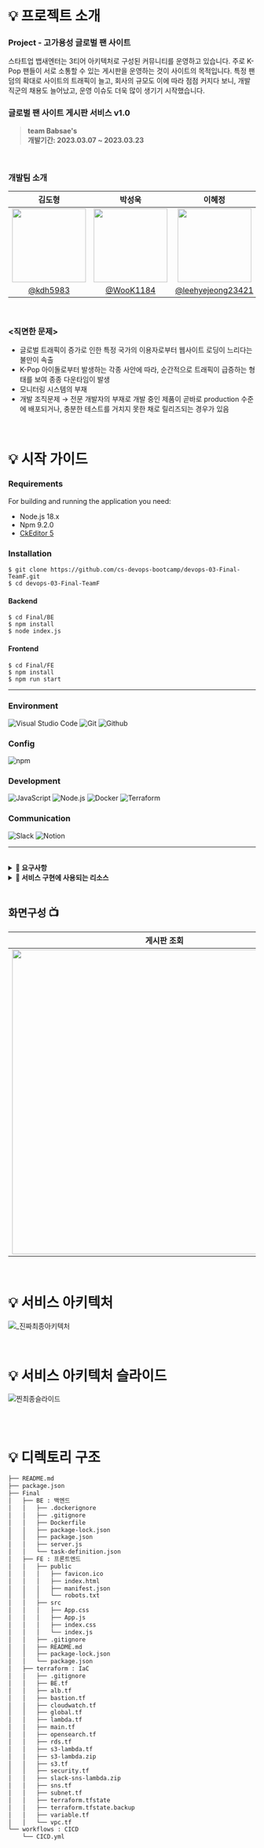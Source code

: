 # 💡 프로젝트 소개
 
<h3>Project - 고가용성 글로벌 팬 사이트</h3>

스타트업 뱁새엔터는 3티어 아키텍처로 구성된 커뮤니티를 운영하고 있습니다. 주로 K-Pop 팬들이 서로 소통할 수 있는 게시판을 운영하는 것이 사이트의 목적입니다.
특정 팬덤의 확대로 사이트의 트래픽이 늘고, 회사의 규모도 이에 따라 점점 커지다 보니, 개발 직군의 채용도 늘어났고, 운영 이슈도 더욱 많이 생기기 시작했습니다.
<br/>
### 글로벌 팬 사이트 게시판 서비스 v1.0
> **team Babsae's** <br/> **개발기간:  2023.03.07 ~ 2023.03.23**

<br>

<h3> 개발팀 소개 </h3>
  
|      김도형       |          박성욱         |       이혜정        |       진유록        |       최우람      |                                                                                            
| :--------------------------: | :--------------------------: | :--------------------------: | :--------------------------: | :--------------------------: |
| <image width="150px" src="https://user-images.githubusercontent.com/119159558/227075769-378c58ac-82ff-49c8-a20d-0a22120f539e.png"/> | <image width="150px" src="https://user-images.githubusercontent.com/119159558/227076242-6e802ef4-4f4e-48f0-8a8a-aa5f4ebdb8b8.png"/> | <image width="150px" src="https://user-images.githubusercontent.com/119159558/227076363-f2a67940-90c3-41de-abdf-4c2a0313212b.png"/> | <image width="150px" src="https://user-images.githubusercontent.com/119159558/227076449-e586846c-440d-4f42-88e4-c743ef2ec39e.png"/> | <image width="150px" src="https://user-images.githubusercontent.com/119159558/227076534-4f71a8d8-7bf8-485e-ae30-a941e640624c.png"/> |
| [@kdh5983](https://github.com/kdh5983) | [@WooK1184](https://github.com/WooK1184) | [@leehyejeong23421](https://github.com/leehyejeong23421) | [@2undaunted](https://github.com/2undaunted) | [@wooov](https://github.com/wooov) |

<br>
<h3><직면한 문제></h3>

 - 글로벌 트래픽이 증가로 인한 특정 국가의 이용자로부터 웹사이트 로딩이 느리다는 불만이 속출
 - K-Pop 아이돌로부터 발생하는 각종 사안에 따라, 순간적으로 트래픽이 급증하는 형태를 보여 종종 다운타임이 발생
 - 모니터링 시스템의 부재
 - 개발 조직문제 → 전문 개발자의 부재로 개발 중인 제품이 곧바로 production 수준에 배포되거나, 충분한 테스트를 거치지 못한 채로 릴리즈되는 경우가 있음

<br>

# 💡 시작 가이드
###
<h3>Requirements</h3>
For building and running the application you need:
 
 - Node.js 18.x
 - Npm 9.2.0
 - [CkEditor 5](https://ckeditor.com/docs/ckeditor5/latest/installation/frameworks/react.html)
 
<h3>Installation</h3>

```
$ git clone https://github.com/cs-devops-bootcamp/devops-03-Final-TeamF.git
$ cd devops-03-Final-TeamF
```
#### Backend
```
$ cd Final/BE
$ npm install
$ node index.js 
```

#### Frontend
```
$ cd Final/FE
$ npm install 
$ npm run start
```
---
### Environment
![Visual Studio Code](https://img.shields.io/badge/Visual%20Studio%20Code-007ACC?style=for-the-badge&logo=Visual%20Studio%20Code&logoColor=white)
![Git](https://img.shields.io/badge/Git-F05032?style=for-the-badge&logo=Git&logoColor=white)
![Github](https://img.shields.io/badge/GitHub-181717?style=for-the-badge&logo=GitHub&logoColor=white)             

### Config
![npm](https://img.shields.io/badge/npm-CB3837?style=for-the-badge&logo=npm&logoColor=white)        

### Development
![JavaScript](https://img.shields.io/badge/JavaScript-F7DF1E?style=for-the-badge&logo=Javascript&logoColor=white)
![Node.js](https://img.shields.io/badge/Node.js-339933?style=for-the-badge&logo=Node.js&logoColor=white)
![Docker](https://img.shields.io/badge/Docker-2496ED?style=for-the-badge&logo=Docker&logoColor=white)
![Terraform](https://img.shields.io/badge/Terraform-7B42BC?style=for-the-badge&logo=Terraform&logoColor=whtie)

### Communication
![Slack](https://img.shields.io/badge/Slack-4A154B?style=for-the-badge&logo=Slack&logoColor=white)
![Notion](https://img.shields.io/badge/Notion-000000?style=for-the-badge&logo=Notion&logoColor=white)
 
---

<br>
<details>
    <summary><strong>📍 요구사항 </strong></summary>
   <br>
   
   요구사항 | *
   -- | --
   CRUD 기능을 포함한 간단한 3티어 REST API | - 회원 가입 <br/>- 로그인 <br/>- 게시글 읽기,쓰기
   CI/CD 파이프라인을 만들고, dev/staging/production 수준을 구분 및 릴리즈 정책 생성 | git branch 및 릴리즈 여부에 따라 <br/> dev/staging/production 수준 분리
   서버 및 데이터베이스의 고가용성 달성 및 순간적인 트래픽 증가 대응 | 
   모니터링 시스템을 구축 또는 CloudWatch 대시보드를 통해 모니터링 | 
   모든 서버는 컨테이너 환경에서 구현 | 
   서버 및 데이터베이스는 AZ 단위의 가용성 확보 | 
   순간적인 트래픽 증가에 대응 | - 주로 국가별 트래픽 및 응답시간 확인 <br/> - 글로벌 트래픽 대응을 위한 방안 제시
   기본적인 보안 요구 사항 충족 | - 서브넷 분리
   IaC화 진행 | 
   CDN의 효과 증명 | 

   

   <br>


</details>


<details>
    <summary><strong>📍 서비스 구현에 사용되는 리소스 </strong></summary>
OS - Ubuntu
Web Server - Nginx

**AWS Cloud**

Network
>Internet Gateway
  ELB
  NAT gateway
  ASG

Container Service
  >ECS (Fargate)
    - ECR

Database
  >RDS Aurora

Storage
  > S3
     - Bucket

Monitering tool
  >CloudWatch
     - alarm
    AWS OpenSearch

Performance test tool
  >k6

CDN & Domain service
  >Cloud front
    route53

Security
  >AWS Shield
    AWS WAF
    AWS Firewall manager
    ASM

External Services
>Slack
  Kibana
  Github Action

Other Service
> Lambda
   SNS
   SQS

<br>
</details>

<br>

## 화면구성 📺
| 게시판 조회 | 게시판 입력 |
| :--------------------------------------------: | :--------------------------------------------: |
| <image width="620" src="https://user-images.githubusercontent.com/119159558/227081039-4d727b7e-4dbf-4357-9199-d4d9238a1cfb.png"/> | <image width="620" src="https://user-images.githubusercontent.com/119159558/227081274-a44b58c5-1e54-4b23-9b1b-f795f51563bc.png"/> |
<br>

# 💡 서비스 아키텍처
![_진짜최종아키텍처](https://user-images.githubusercontent.com/119268657/227091328-fa1f864d-b672-4068-8fe2-2be2d282f349.png)

<br>

# 💡 서비스 아키텍처 슬라이드
![찐최종슬라이드](https://user-images.githubusercontent.com/119268657/227088861-10b59705-4eb3-49a3-a7c3-e6396f5445a9.png)



<br>

<br>



# 💡 디렉토리 구조

``` bash
├── README.md
├── package.json
├── Final 
│   ├── BE : 백엔드
│   │   ├── .dockerignore
│   │   ├── .gitignore
│   │   ├── Dockerfile
│   │   ├── package-lock.json
│   │   ├── package.json
│   │   ├── server.js
│   │   └── task-definition.json
│   ├── FE : 프론트엔드
│   │   ├── public
│   │   │   ├── favicon.ico
│   │   │   ├── index.html
│   │   │   ├── manifest.json
│   │   │   └── robots.txt
│   │   ├── src
│   │   │   ├── App.css
│   │   │   ├── App.js
│   │   │   ├── index.css
│   │   │   └── index.js
│   │   ├── .gitignore
│   │   ├── README.md
│   │   ├── package-lock.json
│   │   └── package.json
│   ├── terraform : IaC
│   │   ├── .gitignore
│   │   ├── BE.tf 
│   │   ├── alb.tf
│   │   ├── bastion.tf 
│   │   ├── cloudwatch.tf
│   │   ├── global.tf
│   │   ├── lambda.tf
│   │   ├── main.tf
│   │   ├── opensearch.tf
│   │   ├── rds.tf
│   │   ├── s3-lambda.tf
│   │   ├── s3-lambda.zip
│   │   ├── s3.tf
│   │   ├── security.tf
│   │   ├── slack-sns-lambda.zip
│   │   ├── sns.tf
│   │   ├── subnet.tf
│   │   ├── terraform.tfstate
│   │   ├── terraform.tfstate.backup
│   │   ├── variable.tf 
│   │   └── vpc.tf
└── workflows : CICD
    └── CICD.yml
```


<br>
